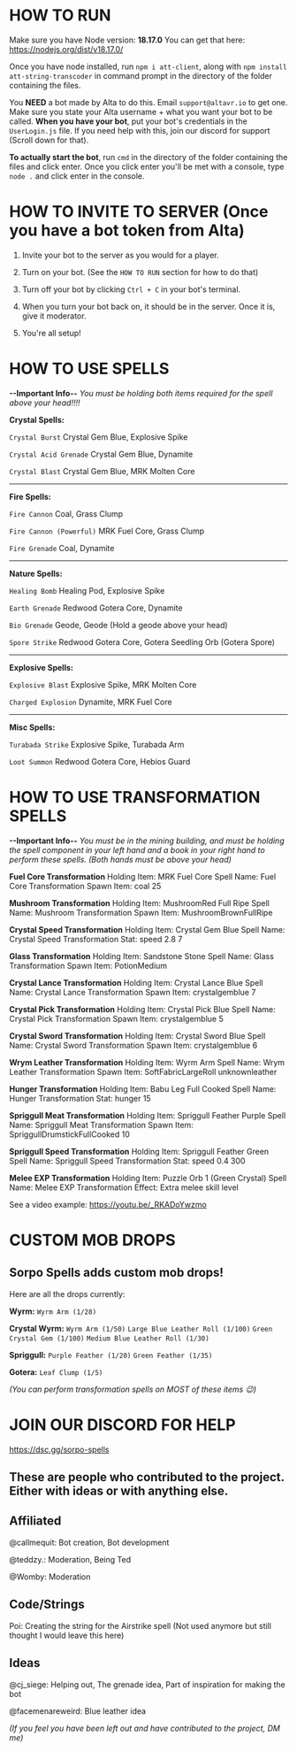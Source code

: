 # HOW TO RUN
Make sure you have Node version: **18.17.0**
You can get that here: https://nodejs.org/dist/v18.17.0/

Once you have node installed, run `npm i att-client`, along with `npm install att-string-transcoder` in command prompt in the directory of the folder containing the files.

You **NEED** a bot made by Alta to do this. Email `support@altavr.io` to get one. Make sure you state your Alta username + what you want your bot to be called.
**When you have your bot**, put your bot's credentials in the `UserLogin.js` file. If you need help with this, join our discord for support (Scroll down for that).

**To actually start the bot**, run `cmd` in the directory of the folder containing the files and click enter.
Once you click enter you'll be met with a console, type `node .` and click enter in the console.

# HOW TO INVITE TO SERVER (Once you have a bot token from Alta)
1. Invite your bot to the server as you would for a player.

2. Turn on your bot. (See the `HOW TO RUN` section for how to do that)

3. Turn off your bot by clicking `Ctrl + C` in your bot's terminal.

4. When you turn your bot back on, it should be in the server. Once it is, give it moderator.

5. You're all setup! 

# HOW TO USE SPELLS
**--Important Info--**
*You must be holding both items required for the spell above your head!!!!*

**Crystal Spells:**

`Crystal Burst`
Crystal Gem Blue, Explosive Spike

`Crystal Acid Grenade`
Crystal Gem Blue, Dynamite

`Crystal Blast`
Crystal Gem Blue, MRK Molten Core

---------------------------------------
**Fire Spells:**

`Fire Cannon`
Coal, Grass Clump

`Fire Cannon (Powerful)`
MRK Fuel Core, Grass Clump

`Fire Grenade`
Coal, Dynamite

---------------------------------------
**Nature Spells:**

`Healing Bomb`
Healing Pod, Explosive Spike

`Earth Grenade`
Redwood Gotera Core, Dynamite

`Bio Grenade`
Geode, Geode (Hold a geode above your head)

`Spore Strike`
Redwood Gotera Core, Gotera Seedling Orb (Gotera Spore)

---------------------------------------
**Explosive Spells:**

`Explosive Blast`
Explosive Spike, MRK Molten Core

`Charged Explosion`
Dynamite, MRK Fuel Core

---------------------------------------
**Misc Spells:**

`Turabada Strike`
Explosive Spike, Turabada Arm

`Loot Summon`
Redwood Gotera Core, Hebios Guard

# HOW TO USE TRANSFORMATION SPELLS

**--Important Info--**
*You must be in the mining building, and must be holding the spell component in your left hand and a book in your right hand to perform these spells. (Both hands must be above your head)*

**Fuel Core Transformation**
Holding Item: MRK Fuel Core
Spell Name: Fuel Core Transformation
Spawn Item: coal 25

**Mushroom Transformation**
Holding Item: MushroomRed Full Ripe
Spell Name: Mushroom Transformation
Spawn Item: MushroomBrownFullRipe

**Crystal Speed Transformation**
Holding Item: Crystal Gem Blue
Spell Name: Crystal Speed Transformation
Stat: speed 2.8 7

**Glass Transformation**
Holding Item: Sandstone Stone
Spell Name: Glass Transformation
Spawn Item: PotionMedium

**Crystal Lance Transformation**
Holding Item: Crystal Lance Blue
Spell Name: Crystal Lance Transformation
Spawn Item: crystalgemblue 7

**Crystal Pick Transformation**
Holding Item: Crystal Pick Blue
Spell Name: Crystal Pick Transformation
Spawn Item: crystalgemblue 5

**Crystal Sword Transformation**
Holding Item: Crystal Sword Blue
Spell Name: Crystal Sword Transformation
Spawn Item: crystalgemblue 6

**Wrym Leather Transformation**
Holding Item: Wyrm Arm
Spell Name: Wrym Leather Transformation
Spawn Item: SoftFabricLargeRoll unknownleather

**Hunger Transformation**
Holding Item: Babu Leg Full Cooked
Spell Name: Hunger Transformation
Stat: hunger 15

**Spriggull Meat Transformation**
Holding Item: Spriggull Feather Purple
Spell Name: Spriggull Meat Transformation
Spawn Item: SpriggullDrumstickFullCooked 10

**Spriggull Speed Transformation**
Holding Item: Spriggull Feather Green
Spell Name: Spriggull Speed Transformation
Stat: speed 0.4 300

**Melee EXP Transformation**
Holding Item: Puzzle Orb 1 (Green Crystal)
Spell Name: Melee EXP Transformation
Effect: Extra melee skill level

See a video example: https://youtu.be/_RKADoYwzmo

# CUSTOM MOB DROPS

## Sorpo Spells adds custom mob drops!
Here are all the drops currently:

**Wyrm:**
`Wyrm Arm (1/28)`

**Crystal Wyrm:**
`Wyrm Arm (1/50)`
`Large Blue Leather Roll (1/100)`
`Green Crystal Gem (1/100)`
`Medium Blue Leather Roll (1/30)`

**Spriggull:**
`Purple Feather (1/20)`
`Green Feather (1/35)`

**Gotera:**
`Leaf Clump (1/5)`

*(You can perform transformation spells on MOST of these items :wink:)*

# JOIN OUR DISCORD FOR HELP
https://dsc.gg/sorpo-spells

##
## These are people who contributed to the project. Either with ideas or with anything else.
## Affiliated

@callmequit: Bot creation, Bot development

@teddzy.: Moderation, Being Ted

@Womby: Moderation

## Code/Strings
Poi: Creating the string for the Airstrike spell (Not used anymore but still thought I would leave this here)

## Ideas

@cj_siege: Helping out, The grenade idea, Part of inspiration for making the bot 

@facemenareweird: Blue leather idea


*(If you feel you have been left out and have contributed to the project, DM me)*
